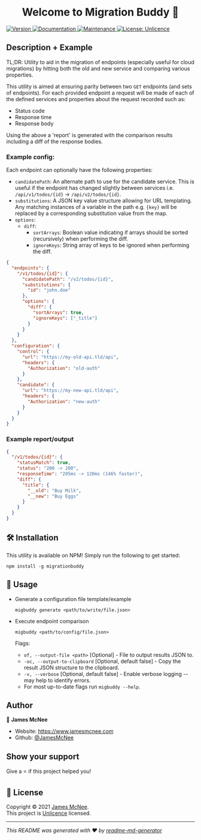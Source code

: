 <h1 align="center">Welcome to Migration Buddy 👋</h1>
<p>
  <a href="https://www.npmjs.com/package/migrationbuddy" target="_blank">
    <img alt="Version" src="https://badge.fury.io/js/migrationbuddy.svg" />
  </a>
  <a href="https://github.com/JamesMcNee/MigrationBuddy#readme" target="_blank">
    <img alt="Documentation" src="https://img.shields.io/badge/documentation-yes-brightgreen.svg" />
  </a>
  <a href="https://github.com/JamesMcNee/MigrationBuddy/graphs/commit-activity" target="_blank">
    <img alt="Maintenance" src="https://img.shields.io/badge/Maintained%3F-yes-green.svg" />
  </a>
  <a href="https://github.com/JamesMcNee/MigrationBuddy/blob/master/LICENSE.md" target="_blank">
    <img alt="License: Unlicence" src="https://img.shields.io/github/license/JamesMcNee/MigrationBuddy" />
  </a>
</p>

## Description + Example
TL;DR: Utility to aid in the migration of endpoints (especially useful for cloud migrations) by hitting both the old and new service and comparing various properties.

This utility is aimed at ensuring parity between two `GET` endpoints (and sets of endpoints). For each provided endpoint a request will be made of each of the defined services and properties about the request recorded such as:

- Status code
- Response time
- Response body

Using the above a 'report' is generated with the comparison results including a diff of the response bodies.

### Example config:

Each endpoint can optionally have the following properties:
- `candidatePath`: An alternate path to use for the candidate service. This is useful if the endpoint has changed slightly between services i.e. `/api/v1/todos/{id}` -> `/api/v2/todos/{id}`.
- `substitutions`: A JSON key value structure allowing for URL templating. Any matching instances of a variable in the path e.g. `{key}` will be replaced by a corresponding substitution value from the map.
- `options`: 
  - `diff`: 
    - `sortArrays`: Boolean value indicating if arrays should be sorted (recursively) when performing the diff.
    - `ignoreKeys`: String array of keys to be ignored when performing the diff.

```json
{
  "endpoints": {
    "/v1/todos/{id}": {
      "candidatePath": "/v2/todos/{id}",
      "substitutions": {
        "id": "john.doe"
      },
      "options": {
        "diff": {
          "sortArrays": true,
          "ignoreKeys": ["_title"]
        }
      }
    }
  },
  "configuration": {
    "control": {
      "url": "https://my-old-api.tld/api",
      "headers": {
        "Authorization": "old-auth"
      }
    },
    "candidate": {
      "url": "https://my-new-api.tld/api",
      "headers": {
        "Authorization": "new-auth"
      }
    }
  }
}
```

### Example report/output
```json
{
  "/v1/todos/{id}": {
    "statusMatch": true,
    "status": "200 -> 200",
    "responseTime": "295ms -> 120ms (146% faster)",
    "diff": {
      "title": {
        "__old": "Buy Milk",
        "__new": "Buy Eggs"
      }
    }
  }
}
```

## 🛠 Installation
This utility is available on NPM! Simply run the following to get started:

`npm install -g migrationbuddy`

## 🚀 Usage

 - Generate a configuration file template/example
   
    `migbuddy generate <path/to/write/file.json>`
- Execute endpoint comparison

    `migbuddy <path/to/config/file.json>`
    
    Flags:
    - `of, --output-file <path>` [Optional] - File to output results JSON to.
    - `-oc, --output-to-clipboard` [Optional, default false] - Copy the result JSON structure to the clipboard.
    - `-v, --verbose` [Optional, default false] - Enable verbose logging -- may help to identify errors.
    - For most up-to-date flags run `migbuddy --help`.


## Author

👤 **James McNee**

* Website: https://www.jamesmcnee.com
* Github: [@JamesMcNee](https://github.com/JamesMcNee)

## Show your support

Give a ⭐️ if this project helped you!

## 📝 License

Copyright © 2021 [James McNee](https://github.com/JamesMcNee). <br />
This project is [Unlicence](https://github.com/JamesMcNee/MigrationBuddy/blob/master/LICENSE.md) licensed.

***
_This README was generated with ❤️ by [readme-md-generator](https://github.com/kefranabg/readme-md-generator)_